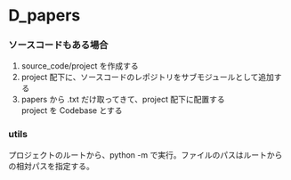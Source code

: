 # D_papers

### ソースコードもある場合
1. source_code/project を作成する
2. project 配下に、ソースコードのレポジトリをサブモジュールとして追加する
3. papers から .txt だけ取ってきて、project 配下に配置する  
project を Codebase とする

### utils
プロジェクトのルートから、python -m で実行。ファイルのパスはルートからの相対パスを指定する。